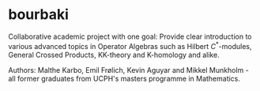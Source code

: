 # bourbaki
Collaborative academic project with one goal: Provide clear introduction to various advanced topics in Operator Algebras such as Hilbert $C^*$-modules, General Crossed Products, KK-theory and K-homology and alike.

Authors: Malthe Karbo, Emil Frølich, Kevin Aguyar and Mikkel Munkholm - all former graduates from UCPH's masters programme in Mathematics.
